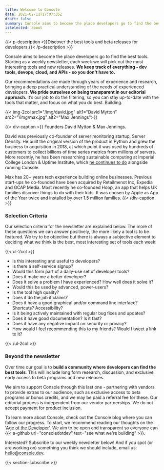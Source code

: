 ```yaml
---
title: Welcome to Console
date: 2021-02-11T17:07:35Z
draft: false
summary: Console aims to become the place developers go to find the best tools.
isSelected: about
---
```


{{< p-description >}}Discover the best tools and beta releases for developers.{{< /p-description >}}

Console aims to become the place developers go to find the
best tools. Starting as a weekly newsletter, each week we will pick out the
most interesting tools and new releases. **We keep track of everything - dev
tools, devops, cloud, and APIs - so you don't have to.**

Our recommendations are made through years of experience and research, bringing
a deep practical understanding of the needs of experienced developers. **We
pride ourselves on being transparent in our editorial approach.** It’s our job
to do the filtering, so you can stay up-to-date with the tools that matter, and
focus on what you do best. Building.

{{< img-2col src1="/img/david.jpg" alt1="David Mytton" src2="/img/max.jpg" alt2="Max Jennings">}}

{{< div-caption >}}
Founders David Mytton & Max Jennings.

David was previously co-founder of server monitoring startup, Server Density.
He built the original version of the product in Python and grew the business to
acquisition in 2018, at which point it was used by hundreds of customers to
collect billions of time series metrics from millions of servers. More
recently, he has been researching sustainable computing at Imperial College
London & Uptime Institute, which [he continues to do](https://davidmytton.blog/publications/)
alongside running Console.

Max has 20+ years tech experience building online businesses. Previous
start-ups he co-founded have been acquired by Retailmenot Inc, Expedia and GCAP
Media. Most recently he co-founded Hoop, an app that helps UK families discover
things to do with their kids. It was chosen by Apple as App of the Year twice
and installed by over 1.5 million families.
{{< /div-caption >}}

### Selection Criteria

Our selection criteria for the newsletter are explained below. The more of
these questions we can answer positively, the more likely a tool is to be
featured. We try to be objective but there is always a subjective element to
deciding what we think is the best, most interesting set of tools each week:

{{< ul-2col >}}

-   Is this interesting and useful to developers?
-   Is there a self-service signup?
-   Would this form part of a daily-use set of developer tools?
-   Does it make me a better developer?
-   Does it solve a problem I have experienced? How well does it solve it?
-   Would this be used by advanced, power-users?
-   Is the tool high quality?
-   Does it do the job it claims?
-   Does it have a good graphical and/or command line interface? Shortcuts? Accessibility?
-   Is it being actively maintained with regular bug fixes and updates?
-   Does it have good documentation? Is it fast?
-   Does it have any negative impact on security or privacy?
-   How would I feel recommending this to my friends? Would I tweet a link to it?

{{< /ul-2col >}}

### Beyond the newsletter

Over time our goal is to **build a community where developers can find the best
tools**. This will include long form research, discussion, and exclusive early
access to beta programs and new releases.

We aim to support Console through this last one - partnering with vendors to
provide extras to our audience, such as exclusive access to beta programs or
bonus credits, and we may be paid a referral fee for these. Our editorial
process is independent from our vendor partnerships. We do not accept payment
for product inclusion.

To learn more about Console, check out the Console blog where you can follow
our progress. To start, we recommend reading our thoughts on the '[Age of the
Developer](https://blog.console.dev/focusing-on-developers/)'. We aim to be
open and transparent so everyone can {{< a-github url="consoledotdev" text="see what we're building" >}}.

Interested? Subscribe to our weekly newsletter below! And if you spot (or are
working on) something you think we should include, email us:
[hello@console.dev](mailto:hello@console.dev).

{{< section-subscribe >}}
